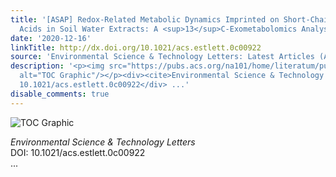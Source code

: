 ```yaml
---
title: '[ASAP] Redox-Related Metabolic Dynamics Imprinted on Short-Chain Carboxylic
  Acids in Soil Water Extracts: A <sup>13</sup>C-Exometabolomics Analysis'
date: '2020-12-16'
linkTitle: http://dx.doi.org/10.1021/acs.estlett.0c00922
source: 'Environmental Science & Technology Letters: Latest Articles (ACS Publications)'
description: '<p><img src="https://pubs.acs.org/na101/home/literatum/publisher/achs/journals/content/estlcu/0/estlcu.ahead-of-print/acs.estlett.0c00922/20201216/images/medium/ez0c00922_0004.gif"
  alt="TOC Graphic"/></p><div><cite>Environmental Science & Technology Letters</cite></div><div>DOI:
  10.1021/acs.estlett.0c00922</div> ...'
disable_comments: true
---
```

<p><img src="https://pubs.acs.org/na101/home/literatum/publisher/achs/journals/content/estlcu/0/estlcu.ahead-of-print/acs.estlett.0c00922/20201216/images/medium/ez0c00922_0004.gif" alt="TOC Graphic"/></p><div><cite>Environmental Science & Technology Letters</cite></div><div>DOI: 10.1021/acs.estlett.0c00922</div> ...